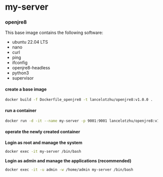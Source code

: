# my-server

### openjre8

This base image contains the following software:
- ubuntu 22.04 LTS
- nano
- curl
- ping
- ifconfig
- openjre8-headless
- python3
- supervisor

#### create a base image
```sh
docker build -f Dockerfile_openjre8 -t lancelotzhu/openjre8:v1.0.0 .
```

#### run a container
```sh
docker run -d -it --name my-server -p 9001:9001 lancelotzhu/openjre8:v1.0.0
```

#### operate the newly created container
**Login as root and manage the system**
```sh
docker exec -it my-server /bin/bash
```
**Login as admin and manage the applications (recommended)**
```sh
docker exec -it -u admin -w /home/admin my-server /bin/bash
```